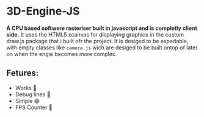 # 3D-Engine-JS

**A CPU based softwere rasteriser built in javascript and is completly client side.** It uses the HTML5 xcanvas for displaying graphics in the custom draw.js package that i built ofr the project. It is desiged to be expedable, with empty classes like `camera.js` wich are desiged to be built ontop of later on when the engie becomes more complex.

## Fetures:

* Works 🎉️
* Debug lines 👀️
* Simple 😄
* FPS Counter 🚀️
